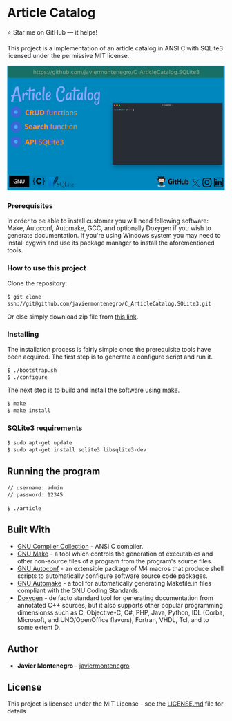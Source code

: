 # Article Catalog
:star: Star me on GitHub — it helps!

This project is a implementation of an article catalog in ANSI C with SQLite3
licensed under the permissive MIT license.


<p align="center">
<img src="https://raw.githubusercontent.com/javiermontenegro/C_ArticleCatalog.SQLite3/master/screenshot.png"
  alt="C_ArticleCatalog.SQLite3"
  width="686" height="289">
</p>


### Prerequisites

In order to be able to install customer you will need following software:
Make, Autoconf, Automake, GCC, and optionally Doxygen if you wish to
generate documentation. If you're using Windows system you may need to
install cygwin and use its package manager to install the aforementioned
tools.

### How to use this project

Clone the repository:
```
$ git clone ssh://git@github.com/javiermontenegro/C_ArticleCatalog.SQLite3.git
```

Or else simply download zip file from [this link](https://codeload.github.com/javiermontenegro/C_ArticleCatalog.SQLite3/zip/refs/heads/master).

### Installing

The installation process is fairly simple once the prerequisite tools have
been acquired. The first step is to generate a configure script and run it.
```
$ ./bootstrap.sh
$ ./configure
```

The next step is to build and install the software using make.
```
$ make
$ make install
```

### SQLite3 requirements
```
$ sudo apt-get update
$ sudo apt-get install sqlite3 libsqlite3-dev
```

## Running the program 
```
// username: admin 
// password: 12345 

$ ./article
```

## Built With

* [GNU Compiler Collection](https://gcc.gnu.org/) - ANSI C compiler.
* [GNU Make](https://www.gnu.org/software/make/) - a tool which controls the generation of executables and other non-source files of a program from the program's source files.
* [GNU Autoconf](https://www.gnu.org/software/autoconf/) - an extensible package of M4 macros that produce shell scripts to automatically configure software source code packages.
* [GNU Automake](https://www.gnu.org/software/automake/) - a tool for automatically generating Makefile.in files compliant with the GNU Coding Standards.
* [Doxygen](http://www.doxygen.nl/) - de facto standard tool for generating documentation from annotated C++ sources, but it also supports other popular programming dimensionss such as C, Objective-C, C#, PHP, Java, Python, IDL (Corba, Microsoft, and UNO/OpenOffice flavors), Fortran, VHDL, Tcl, and to some extent D.

## Author

* **Javier Montenegro** - [javiermontenegro](https://javiermontenegro.github.io/)

## License

This project is licensed under the MIT License - see the [LICENSE.md](LICENSE.md) file for details

